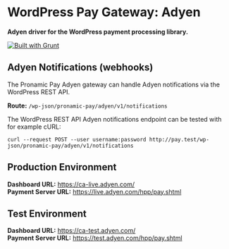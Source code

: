 # WordPress Pay Gateway: Adyen

**Adyen driver for the WordPress payment processing library.**

[![Built with Grunt](https://gruntjs.com/cdn/builtwith.svg)](http://gruntjs.com/)

## Adyen Notifications (webhooks)

The Pronamic Pay Adyen gateway can handle Adyen notifications via the WordPress REST API.

**Route:** `/wp-json/pronamic-pay/adyen/v1/notifications`

The WordPress REST API Adyen notifications endpoint can be tested with for example cURL:

```
curl --request POST --user username:password http://pay.test/wp-json/pronamic-pay/adyen/v1/notifications
```

## Production Environment

**Dashboard URL:** https://ca-live.adyen.com/  
**Payment Server URL:** https://live.adyen.com/hpp/pay.shtml  

## Test Environment

**Dashboard URL:** https://ca-test.adyen.com/  
**Payment Server URL:** https://test.adyen.com/hpp/pay.shtml  
